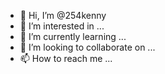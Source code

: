 - 👋 Hi, I’m @254kenny
- 👀 I’m interested in ...
- 🌱 I’m currently learning ...
- 💞️ I’m looking to collaborate on ...
- 📫 How to reach me ...

<!---
254kenny/254kenny is a ✨ special ✨ repository because its `README.md` (this file) appears on your GitHub profile.
You can click the Preview link to take a look at your changes.
--->
